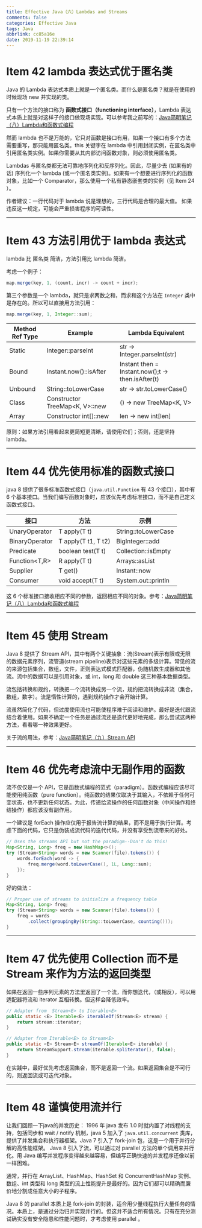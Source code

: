 ```yaml
---
title: Effective Java（六）Lambdas and Streams
comments: false
categories: Effective Java
tags: Java
abbrlink: cc85a16e
date: 2019-11-19 22:39:14
---
```


# Item 42 lambda 表达式优于匿名类

Java 的 Lambda 表达式本质上就是一个匿名类。而什么是匿名类？就是在使用的时候现场 new 并实现的类。

只有一个方法的接口称为 **函数式接口（functioning interface）**，Lambda 表达式本质上就是对这样子的接口做现场实现。可以参考我之前写的：[Java简明笔记（八）Lambda和函数式编程](../post/68278ec8.html)

然而 lambda 也不是万能的，它只对函数是接口有用，如果一个接口有多个方法需要重写，那只能用匿名类。this 关键字在 lambda 中引用封闭实例，在匿名类中引用匿名类实例。如果你需要从其内部访问函数对象，则必须使用匿名类。

Lambdas 与匿名类都无法可靠地序列化和反序列化。因此，尽量少去 (如果有的话) 序列化一个 lambda (或一个匿名类实例)。如果有一个想要进行序列化的函数对象，比如一个 Comparator，那么使用一个私有静态嵌套类的实例（见 Item 24 ）。

作者建议：一行代码对于 lambda 说是理想的，三行代码是合理的最大值。 如果违反这一规定，可能会严重损害程序的可读性。

<!-- more -->

---

# Item 43 方法引用优于 lambda 表达式

lambda 比 匿名类 简洁，方法引用比 lambda 简洁。

考虑一个例子：

```java
map.merge(key, 1, (count, incr) -> count + incr);
```

第三个参数是一个 lambda，就只是求两数之和，而求和这个方法在 `Integer` 类中是存在的。所以可以直接用方法引用：

```java
map.merge(key, 1, Integer::sum);
```

Method Ref Type |	Example | Lambda Equivalent
---|---|---
Static  |	Integer::parseInt	              | str -> Integer.parseInt(str)
Bound   |	Instant.now()::isAfter         	| Instant then = Instant.now();t -> then.isAfter(t)
Unbound	| String::toLowerCase             |	str -> str.toLowerCase()
Class   | Constructor	TreeMap<K, V>::new	| () -> new TreeMap<K, V>
Array   | Constructor	int[]::new          |	len -> new int[len]

原则：如果方法引用看起来更简短更清晰，请使用它们；否则，还是坚持 lambda。

---

# Item 44 优先使用标准的函数式接口

java 8 提供了很多标准函数式接口（`java.util.Function` 有 43 个接口），其中有 6 个基本接口。当我们编写函数对象时，应该优先考虑标准接口，而不是自己定义函数式接口。

接口|	方法|	示例
---|---|---
UnaryOperator<T> |	T apply(T t)|	String::toLowerCase
BinaryOperator<T> |	T apply(T t1, T t2)|	BigInteger::add
Predicate<T>|	boolean test(T t)|	Collection::isEmpty
Function<T,R>	|R apply(T t)	|Arrays::asList
Supplier<T>|	T get()	|Instant::now
Consumer<T>|	void accept(T t)|	System.out::println

这 6 个标准接口接收相应不同的参数，返回相应不同的对象。参考：[Java简明笔记（八）Lambda和函数式编程](../post/68278ec8.html)

---

# Item 45 使用 Stream

Java 8 提供了 Stream API，其中有两个关键抽象：流(Stream)表示有限或无限的数据元素序列，流管道(stream pipeline)表示对这些元素的多级计算。常见的流的来源包括集合，数组，文件，正则表达式模式匹配器，伪随机数生成器和其他流。流中的数据可以是引用对象，或 int，long 和 double 这三种基本数据类型。

流包括转换和规约，转换把一个流转换成另一个流，规约把流转换成非流（集合，数组，数字）。流是惰性计算的，遇到规约操作才会开始计算。

流虽然简化了代码，但过度使用流也可能使程序难于阅读和维护。最好是迭代跟流结合着使用。如果不确定一个任务是通过流还是迭代更好地完成，那么尝试这两种方法，看看哪一种效果更好。

关于流的用法，参考：[Java简明笔记（九）Stream API](../post/372345f.html)

---

# Item 46 优先考虑流中无副作用的函数

流不仅仅是一个 API，它是函数式编程的范式（paradigm）。函数式编程应该尽可能使用纯函数（pure function）。纯函数的结果仅取决于其输入，不依赖于任何可变状态，也不更新任何状态。为此，传递给流操作的任何函数对象（中间操作和终结操作）都应该没有副作用。

一个建议是 forEach 操作应仅用于报告流计算的结果，而不是用于执行计算。考虑下面的代码，它只是伪装成流代码的迭代代码，并没有享受到流带来的好处。

```java
// Uses the streams API but not the paradigm--Don't do this!
Map<String, Long> freq = new HashMap<>();
try (Stream<String> words = new Scanner(file).tokens()) {
    words.forEach(word -> {
        freq.merge(word.toLowerCase(), 1L, Long::sum);
    });
}
```

好的做法：

```java
// Proper use of streams to initialize a frequency table
Map<String, Long> freq;
try (Stream<String> words = new Scanner(file).tokens()) {
    freq = words
        .collect(groupingBy(String::toLowerCase, counting()));
}
```


---

# Item 47 优先使用 Collection 而不是 Stream 来作为方法的返回类型

如果在返回一些序列元素的方法里返回了一个流，而你想迭代，（或相反），可以用适配器将流和 iterator 互相转换。但这样会降低效率。

```java
// Adapter from  Stream<E> to Iterable<E>
public static <E> Iterable<E> iterableOf(Stream<E> stream) {
    return stream::iterator;
}

// Adapter from Iterable<E> to Stream<E>
public static <E> Stream<E> streamOf(Iterable<E> iterable) {
    return StreamSupport.stream(iterable.spliterator(), false);
}
```

在实践中，最好优先考虑返回集合，而不是返回一个流。如果返回集合是不可行的，则返回流或可迭代对象。

---

# Item 48 谨慎使用流并行

让我们回顾一下java的并发历史： 1996 年 java 发布 1.0 时就内置了对线程的支持，包括同步和 wait / notify 机制，java 5 加入了 `java.util.concurrent` 类库，提供了并发集合和执行器框架。Java 7 引入了 fork-join 包，这是一个用于并行分解的高性能框架。 Java 8 引入了流，可以通过对 parallel 方法的单个调用来并行化。用 Java 编写并发程序变得越来越容易，但编写正确快速的并发程序还像以前一样困难。

通常，并行在 ArrayList、HashMap、HashSet 和 ConcurrentHashMap 实例、数组、int 类型和 long 类型的流上性能提升是最好的。因为它们都可以精确而廉价地分割成任意大小的子程序。

Java 8 的 parallel 本质上是 fork-join 的封装，适合用少量线程执行大量任务的情况。本质上，是通过分治归并实现并行的。但这并不适合所有情况。只有在充分测试确实没有安全隐患和性能问题时，才考虑使用 parallel 。
